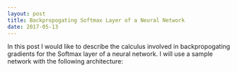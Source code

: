 ```yaml
---
layout: post
title: Backpropogating Softmax Layer of a Neural Network
date: 2017-05-13
---
```

<p>In this post I would like to describe the calculus involved in backpropogating gradients for the Softmax layer of a neural network. I will use a sample network with the following architecture:</p>
